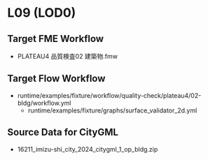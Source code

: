 # L09 (LOD0)

## Target FME Workflow

- PLATEAU4 品質検査02 建築物.fmw

## Target Flow Workflow

- runtime/examples/fixture/workflow/quality-check/plateau4/02-bldg/workflow.yml
  - runtime/examples/fixture/graphs/surface_validator_2d.yml

## Source Data for CityGML

- 16211_imizu-shi_city_2024_citygml_1_op_bldg.zip
